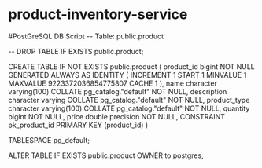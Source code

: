 # product-inventory-service


#PostGreSQL DB Script
-- Table: public.product

-- DROP TABLE IF EXISTS public.product;

CREATE TABLE IF NOT EXISTS public.product
(
product_id bigint NOT NULL GENERATED ALWAYS AS IDENTITY ( INCREMENT 1 START 1 MINVALUE 1 MAXVALUE 9223372036854775807 CACHE 1 ),
name character varying(100) COLLATE pg_catalog."default" NOT NULL,
description character varying COLLATE pg_catalog."default" NOT NULL,
product_type character varying(100) COLLATE pg_catalog."default" NOT NULL,
quantity bigint NOT NULL,
price double precision NOT NULL,
CONSTRAINT pk_product_id PRIMARY KEY (product_id)
)

TABLESPACE pg_default;

ALTER TABLE IF EXISTS public.product
OWNER to postgres;

